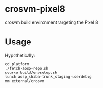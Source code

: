 # crosvm-pixel8
crosvm build environment targeting the Pixel 8

# Usage
Hypothetically:
```
cd platform
./fetch-aosp-repo.sh
source build/envsetup.sh
lunch aosp_shiba-trunk_staging-userdebug
mm external/crosvm
```
